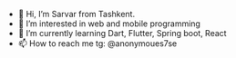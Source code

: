 - 👋 Hi, I’m Sarvar from Tashkent.
- 👀 I’m interested in web and mobile programming
- 🌱 I’m currently learning Dart, Flutter, Spring boot, React
- 📫 How to reach me tg: @anonymoues7se 

<!---
anonymous7se/anonymous7se is a ✨ special ✨ repository because its `README.md` (this file) appears on your GitHub profile.
You can click the Preview link to take a look at your changes.
--->
